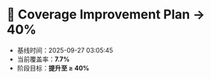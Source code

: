 # 🚀 Coverage Improvement Plan → 40%

- 基线时间：2025-09-27 03:05:45
- 当前覆盖率：**7.7%**
- 阶段目标：**提升至 ≥ 40%**
